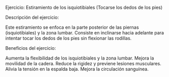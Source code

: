Ejercicio: Estiramiento de los isquiotibiales (Tocarse los dedos de los pies)


Descripción del ejercicio: 

Este estiramiento se enfoca en la parte posterior de las piernas (isquiotibiales) y la zona lumbar. 
Consiste en inclinarse hacia adelante para intentar tocar los dedos de los pies sin flexionar las rodillas.




Beneficios del ejercicio:

Aumenta la flexibilidad de los isquiotibiales y la zona lumbar. 
Mejora la movilidad de la cadera. 
Reduce la rigidez y previene lesiones musculares. 
Alivia la tensión en la espalda baja. 
Mejora la circulación sanguínea.
